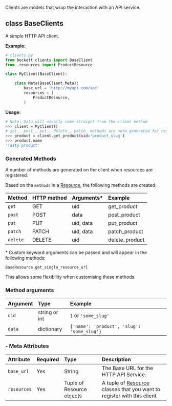 Clients are models that wrap the interaction with an API service.

## class BaseClients

A simple HTTP API client.

**Example:**
```python
# clients.py
from beckett.clients import BaseClient
from .resources import ProductResource

class MyClient(BaseClient):

    class Meta(BaseClient.Meta):
        base_url = 'http://myapi.com/api'
        resources = (
            ProductResource,
        )

```
**Usage:**
```bash
# Note: Data will usually come straight from the client method
>>> client = MyClient()
# get_, post_, put_, delete_, patch_ methods are auto generated for resources
>>> product = client.get_product(uid='product_slug')
>>> product.name
'Tasty product'
```

### Generated Methods

A number of methods are generated on the client when resources are registered.

Based on the `methods` in a [Resource](/resources), the following methods are created:

| Method   | HTTP method | Arguments* | Example        |
|:---------|:------------|:-----------|:---------------|
| `get`    | GET         | uid        | get_product    |
| `post`   | POST        | data       | post_product   |
| `put`    | PUT         | uid, data  | put_product    |
| `patch`  | PATCH       | uid, data  | patch_product  |
| `delete` | DELETE      | uid        | delete_product |

\* Custom keyword arguments can be passed and will appear in the following methods:

```
BaseResource.get_single_resource_url
```

This allows some flexibility when customising these methods.

### Method arguments

| Argument | Type          | Example                                    |
|:---------|:--------------|:-------------------------------------------|
| `uid`    | string or int | `1` or `'some_slug'`                       |
| `data`   | dictionary    | `{'name': 'product', 'slug': 'some_slug'}` |

### - Meta Attributes

| Attribute   | Required | Type                      | Description                                                                         |
|:------------|:---------|:--------------------------|:------------------------------------------------------------------------------------|
| `base_url`  | Yes      | String                    | The Base URL for the HTTP API Service.                                              |
| `resources` | Yes      | Tuple of Resource objects | A tuple of [Resource](/resource) classes that you want to register with this client |
